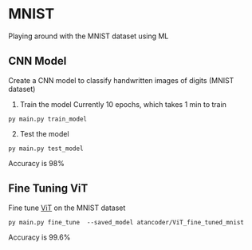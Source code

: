 # MNIST
Playing around with the MNIST dataset using ML

## CNN Model
Create a CNN model to classify handwritten images of digits (MNIST dataset)

1. Train the model
Currently 10 epochs, which takes 1 min to train
```
py main.py train_model
```

2. Test the model
```
py main.py test_model
```

Accuracy is 98%


## Fine Tuning ViT
Fine tune [ViT](https://huggingface.co/google/vit-base-patch16-224) on the MNIST dataset

```
py main.py fine_tune  --saved_model atancoder/ViT_fine_tuned_mnist
```
Accuracy is 99.6%


